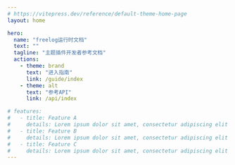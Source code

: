 ```yaml
---
# https://vitepress.dev/reference/default-theme-home-page
layout: home

hero:
  name: "freelog运行时文档"
  text: ""
  tagline: "主题插件开发者参考文档"
  actions:
    - theme: brand
      text: "进入指南"
      link: /guide/index
    - theme: alt
      text: "参考API"
      link: /api/index

# features:
#   - title: Feature A
#     details: Lorem ipsum dolor sit amet, consectetur adipiscing elit
#   - title: Feature B
#     details: Lorem ipsum dolor sit amet, consectetur adipiscing elit
#   - title: Feature C
#     details: Lorem ipsum dolor sit amet, consectetur adipiscing elit
---
```


